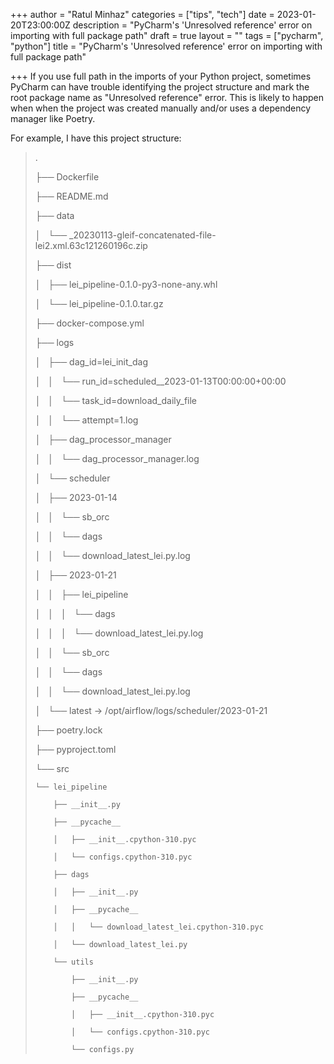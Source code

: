 +++
author = "Ratul Minhaz"
categories = ["tips", "tech"]
date = 2023-01-20T23:00:00Z
description = "PyCharm's 'Unresolved reference' error on importing with full package path"
draft = true
layout = ""
tags = ["pycharm", "python"]
title = "PyCharm's 'Unresolved reference' error on importing with full package path"

+++
If you use full path in the imports of your Python project, sometimes PyCharm can have trouble identifying the project structure and mark the root package name as "Unresolved reference" error. This is likely to happen when when the project was created manually and/or uses a dependency manager like Poetry.

For example, I have this project structure:

> .
>
> ├── Dockerfile
>
> ├── README.md
>
> ├── data
>
> │   └── _20230113-gleif-concatenated-file-lei2.xml.63c121260196c.zip
>
> ├── dist
>
> │   ├── lei_pipeline-0.1.0-py3-none-any.whl
>
> │   └── lei_pipeline-0.1.0.tar.gz
>
> ├── docker-compose.yml
>
> ├── logs
>
> │   ├── dag_id=lei_init_dag
>
> │   │   └── run_id=scheduled__2023-01-13T00:00:00+00:00
>
> │   │       └── task_id=download_daily_file
>
> │   │           └── attempt=1.log
>
> │   ├── dag_processor_manager
>
> │   │   └── dag_processor_manager.log
>
> │   └── scheduler
>
> │       ├── 2023-01-14
>
> │       │   └── sb_orc
>
> │       │       └── dags
>
> │       │           └── download_latest_lei.py.log
>
> │       ├── 2023-01-21
>
> │       │   ├── lei_pipeline
>
> │       │   │   └── dags
>
> │       │   │       └── download_latest_lei.py.log
>
> │       │   └── sb_orc
>
> │       │       └── dags
>
> │       │           └── download_latest_lei.py.log
>
> │       └── latest -> /opt/airflow/logs/scheduler/2023-01-21
>
> ├── poetry.lock
>
> ├── pyproject.toml
>
> └── src
>
>     └── lei_pipeline
>
>         ├── __init__.py
>
>         ├── __pycache__
>
>         │   ├── __init__.cpython-310.pyc
>
>         │   └── configs.cpython-310.pyc
>
>         ├── dags
>
>         │   ├── __init__.py
>
>         │   ├── __pycache__
>
>         │   │   └── download_latest_lei.cpython-310.pyc
>
>         │   └── download_latest_lei.py
>
>         └── utils
>
>             ├── __init__.py
>
>             ├── __pycache__
>
>             │   ├── __init__.cpython-310.pyc
>
>             │   └── configs.cpython-310.pyc
>
>             └── configs.py